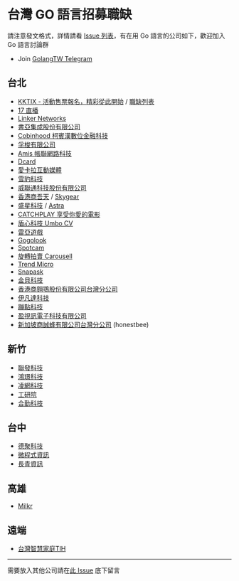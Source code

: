 # 台灣 GO 語言招募職缺

請注意發文格式，詳情請看 [Issue 列表](https://github.com/golangtw/jobs/issues)，有在用 Go 語言的公司如下，歡迎加入 Go 語言討論群

* Join [GolangTW Telegram](https://t.me/golangtw)

## 台北

* [KKTIX - 活動售票報名，精彩從此開始](https://kktix.com/) / [職缺列表](https://jobs.kktix.cc/)
* [17 直播](http://17.media/)
* [Linker Networks](http://www.linkernetworks.com/)
* [書亞集成股份有限公司](http://www.surasia.net/)
* [Cobinhood 柯賓漢數位金融科技](https://www.cobinhood.com)
* [孚梭有限公司](https://www.fazzo-creative.com)
* [Amis 帳聯網路科技](http://am.is/)
* [Dcard](https://www.dcard.tw)
* [愛卡拉互動媒體](https://ikala.tv/)
* [雪豹科技](https://www.linkedin.com/company/9549268/)
* [威聯通科技股份有限公司](https://www.qnap.com/zh-tw/)
* [香港商吾天](https://oursky.com) / [Skygear](https://github.com/skygeario)
* [盛星科技](http://careher.net/companies/astra/) / [Astra](https://www.yourator.co/companies/Astra/)
* [CATCHPLAY 享受你愛的電影](https://www.catchplay.com)
* [盾心科技 Umbo CV](https://umbocv.ai)
* [雷亞遊戲](https://www.rayark.com)
* [Gogolook](https://whoscall.com/zh-TW/)
* [Spotcam](http://www.myspotcam.com)
* [旋轉拍賣 Carousell](http://careers.carousell.com/)
* [Trend Micro](http://www.trendmicro.tw)
* [Snapask](https://snapask.co/)
* [金貝科技](https://www.104.com.tw/job/?jobno=5fltk&jobsource=m104)
* [香港商翱鶚股份有限公司台灣分公司](http://cepave.com/) 
* [伊凡達科技](http://www.8888play.com)
* [蹦點科技](https://room.fullinn.tw/)
* [盈視訊電子科技有限公司](http://www.yingshixun.com/)
* [新加坡商誠蜂有限公司台灣分公司](http://www.honestbee.tw/) (honestbee)

## 新竹

* [聯發科技](https://www.mediatek.com)
* [鴻璟科技](http://www.lionic.com)
* [凌網科技](https://www.hyweb.com.tw/) 
* [工研院](https://www.itri.org.tw/)
* [合勤科技](https://www.zyxel.com)

## 台中

* [德聚科技](https://www.104.com.tw/job/?jobno=52hps&jobsource=n104bank1)
* [微程式資訊](https://www.program.com.tw/)
* [長青資訊](https://www.104.com.tw/jobbank/custjob/index.php?r=cust&j=603c446d3638406932343c653a40381b82b2b2b284348482664j48)

## 高雄

*  [Milkr](https://milkr.io)

## 遠端

* [台灣智慧家庭TIH](https://www.tih.tw/)

___

需要放入其他公司請在[此 Issue](https://github.com/golangtw/jobs/issues/11) 底下留言
